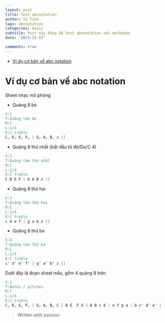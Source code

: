 ```yaml
---
layout: post
title: Test abcnotation
author: Vy Tien
tags: abcnotation
categories: music
subtitle: Post này dùng để test abcnotation với markdown
date: '2023-11-17'

comments: true
---
```



<ul>
<li><a href="#ví-dụ-cơ-bản-về-abc-notation">Ví dụ cơ bản về abc notation</a></li>
</ul>


# Ví dụ cơ bản về abc notation
Sheet nhạc mô phỏng
- Quãng 8 bé
```abc
X:1
T:Quãng tám bé
M:C
L:1/4
K:C treble
C, D, E, F, | G, A, B, z |]
```
- Quãng 8 thứ nhất (bắt đầu từ đô/Do/C 4)
```abc
X:2
T:Quãng tám thứ nhất
M:C
L:1/4
K:C treble
C D E F | G A B z |]
```
- Quãng 8 thứ hai
```abc
X:3
T:Quãng tám thứ hai
M:C
L:1/4
K:C treble
c d e f | g a b z |]
```
- Quãng 8 thứ ba
```abc
X:4
T:Quãng tám thứ ba
M:C
L:1/4
K:C treble
c' d' e' f' | g' a' b' z |]
```
Dưới đây là đoạn sheet mẫu, gồm 4 quãng 8 trên:
```abc
X:1
T:Notes / pitches
M:C
L:1/4
K:C treble
C, D, E, F, | G, A, B, C | D E  F G | A B c d | e f g a | b c' d' e' | f' g' a' b' |]
```


> Written with passion


